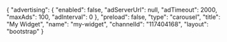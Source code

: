 {
    "advertising": {
        "enabled": false,
        "adServerUrl": null,
        "adTimeout": 2000,
        "maxAds": 100,
        "adInterval": 0
    },
    "preload": false,
    "type": "carousel",
    "title": "My Widget",
    "name": "my-widget",
    "channelId": "117404168",
    "layout": "bootstrap"
}